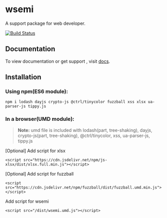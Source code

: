 # wsemi
A support package for web developer.

[![Build Status](https://travis-ci.org/yuda-lyu/wsemi.svg?branch=master)](https://travis-ci.org/yuda-lyu/wsemi)

## Documentation
To view documentation or get support , visit [docs](https://yuda-lyu.github.io/wsemi/wsemi.html).

## Installation
### Using npm(ES6 module):
```alias
npm i lodash dayjs crypto-js @ctrl/tinycolor fuzzball xss xlsx ua-parser-js tippy.js
```

### In a browser(UMD module):
> **Note:** umd file is included with lodash(part, tree-shaking), dayjs, crypto-js(part, tree-shaking), @ctrl/tinycolor, xss, ua-parser-js, tippy.js

[Optional] Add script for xlsx
```alias
<script src="https://cdn.jsdelivr.net/npm/js-xlsx/dist/xlsx.full.min.js"></script>
```
[Optional] Add script for fuzzball
```alias
<script src="https://cdn.jsdelivr.net/npm/fuzzball/dist/fuzzball.umd.min.js"></script>
```
Add script for wsemi
```alias
<script src="/dist/wsemi.umd.js"></script>
```
